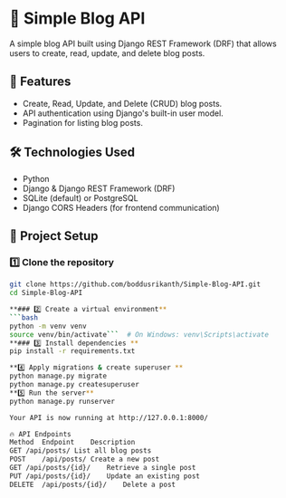 # 📝 Simple Blog API

A simple blog API built using Django REST Framework (DRF) that allows users to create, read, update, and delete blog posts.

## 🚀 Features
- Create, Read, Update, and Delete (CRUD) blog posts.
- API authentication using Django's built-in user model.
- Pagination for listing blog posts.

## 🛠️ Technologies Used
- Python
- Django & Django REST Framework (DRF)
- SQLite (default) or PostgreSQL
- Django CORS Headers (for frontend communication)

## 📂 Project Setup

### 1️⃣ Clone the repository
```bash
git clone https://github.com/boddusrikanth/Simple-Blog-API.git
cd Simple-Blog-API 

**### 2️⃣ Create a virtual environment**
```bash
python -m venv venv
source venv/bin/activate```  # On Windows: venv\Scripts\activate
**### 3️⃣ Install dependencies **
pip install -r requirements.txt

**4️⃣ Apply migrations & create superuser **
python manage.py migrate
python manage.py createsuperuser
**5️⃣ Run the server**
python manage.py runserver

Your API is now running at http://127.0.0.1:8000/

🔥 API Endpoints
Method	Endpoint	Description
GET	/api/posts/	List all blog posts
POST	/api/posts/	Create a new post
GET	/api/posts/{id}/	Retrieve a single post
PUT	/api/posts/{id}/	Update an existing post
DELETE	/api/posts/{id}/	Delete a post
